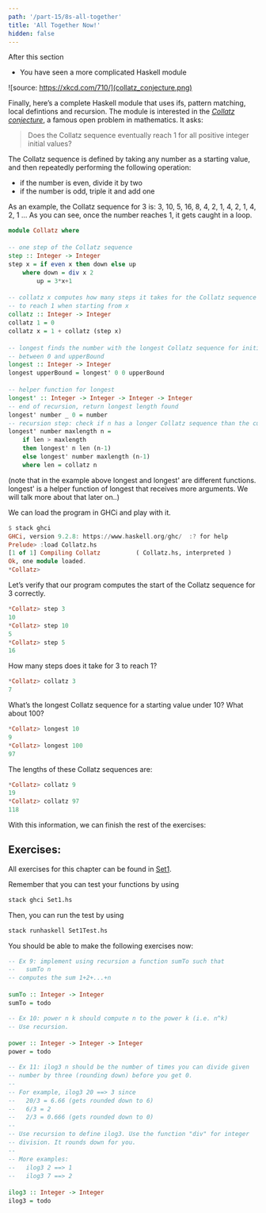 ```yaml
---
path: '/part-15/8s-all-together'
title: 'All Together Now!'
hidden: false
---
```



<text-box variant='learningObjectives' name="Learning objectives">

After this section

- You have seen a more complicated Haskell module
</text-box>

![source: https://xkcd.com/710/](collatz_conjecture.png)


Finally, here’s a complete Haskell module that uses ifs, pattern matching, local defintions and recursion. The module is interested in the [_Collatz conjecture_](https://en.wikipedia.org/wiki/Collatz_conjecture), a famous open problem in mathematics. It asks:

> Does the Collatz sequence eventually reach 1 for all positive integer initial values?

The Collatz sequence is defined by taking any number as a starting value, and then repeatedly performing the following operation:

*   if the number is even, divide it by two
*   if the number is odd, triple it and add one

As an example, the Collatz sequence for 3 is: 3, 10, 5, 16, 8, 4, 2, 1, 4, 2, 1, 4, 2, 1 … As you can see, once the number reaches 1, it gets caught in a loop.
```Haskell
module Collatz where

-- one step of the Collatz sequence
step :: Integer -> Integer
step x = if even x then down else up
    where down = div x 2
        up = 3*x+1

-- collatz x computes how many steps it takes for the Collatz sequence
-- to reach 1 when starting from x
collatz :: Integer -> Integer
collatz 1 = 0
collatz x = 1 + collatz (step x)

-- longest finds the number with the longest Collatz sequence for initial values
-- between 0 and upperBound
longest :: Integer -> Integer
longest upperBound = longest' 0 0 upperBound

-- helper function for longest
longest' :: Integer -> Integer -> Integer -> Integer
-- end of recursion, return longest length found
longest' number _ 0 = number
-- recursion step: check if n has a longer Collatz sequence than the current known longest
longest' number maxlength n =
    if len > maxlength
    then longest' n len (n-1)
    else longest' number maxlength (n-1)
    where len = collatz n
```
(note that in the example above longest and longest' are different functions. longest' is a helper function of longest that receives more arguments. We will talk more about that later on..)

We can load the program in GHCi and play with it.

```Haskell
$ stack ghci
GHCi, version 9.2.8: https://www.haskell.org/ghc/  :? for help
Prelude> :load Collatz.hs
[1 of 1] Compiling Collatz          ( Collatz.hs, interpreted )
Ok, one module loaded.
*Collatz>
```

Let’s verify that our program computes the start of the Collatz sequence for 3 correctly.

```Haskell
*Collatz> step 3
10
*Collatz> step 10
5
*Collatz> step 5
16
```

How many steps does it take for 3 to reach 1?

```Haskell
*Collatz> collatz 3
7
```

What’s the longest Collatz sequence for a starting value under 10? What about 100?

```Haskell
*Collatz> longest 10
9
*Collatz> longest 100
97
```

The lengths of these Collatz sequences are:

```Haskell
*Collatz> collatz 9
19
*Collatz> collatz 97
118
```

With this information, we can finish the rest of the exercises:


## Exercises:

All exercises for this chapter can be found in [Set1](https://github.com/moocfi/haskell-mooc/blob/master/exercises/Set1.hs).

Remember that you can test your functions by using
```Haskell
stack ghci Set1.hs
```

Then, you can run the test by using
```Bash
stack runhaskell Set1Test.hs
```
You should be able to make the following exercises now:


<text-box variant='exercise' name="Exercise 1.9">

```Haskell
-- Ex 9: implement using recursion a function sumTo such that
--   sumTo n
-- computes the sum 1+2+...+n

sumTo :: Integer -> Integer
sumTo = todo
```

</text-box>

<text-box variant='exercise' name="Exercise 1.10">

```Haskell
-- Ex 10: power n k should compute n to the power k (i.e. n^k)
-- Use recursion.

power :: Integer -> Integer -> Integer
power = todo
```

</text-box>

<text-box variant='exercise' name="Exercise 1.11">

```Haskell
-- Ex 11: ilog3 n should be the number of times you can divide given
-- number by three (rounding down) before you get 0.
--
-- For example, ilog3 20 ==> 3 since
--   20/3 = 6.66 (gets rounded down to 6)
--   6/3 = 2
--   2/3 = 0.666 (gets rounded down to 0)
--
-- Use recursion to define ilog3. Use the function "div" for integer
-- division. It rounds down for you.
--
-- More examples:
--   ilog3 2 ==> 1
--   ilog3 7 ==> 2

ilog3 :: Integer -> Integer
ilog3 = todo

```

</text-box>


